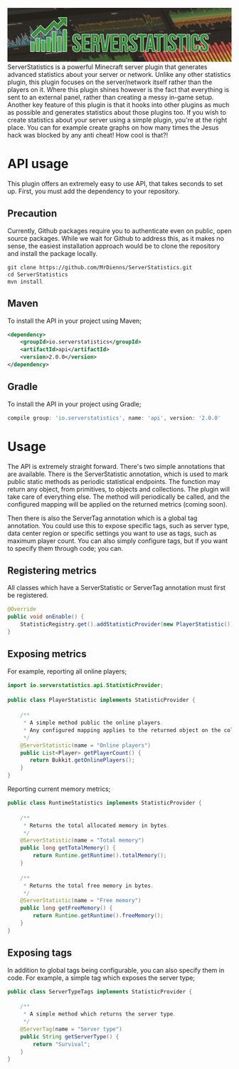 ![ServerStatistics](/assets/Header.png)
ServerStatistics is a powerful Minecraft server plugin that generates advanced statistics about your server or network.
Unlike any other statistics plugin, this plugin focuses on the server/network itself rather than the players on it.
Where this plugin shines however is the fact that everything is sent to an external panel, rather than creating a messy
in-game setup. Another key feature of this plugin is that it hooks into other plugins as much as possible and generates
statistics about those plugins too. If you wish to create statistics about your server using a simple plugin, you're at
the right place. You can for example create graphs on how many times the Jesus hack was blocked by any anti cheat! How
cool is that?!

# API usage
This plugin offers an extremely easy to use API, that takes seconds to set up. First, you must add the dependency to
your repository.

## Precaution
Currently, Github packages require you to authenticate even on public, open source packages. While we wait for Github
to address this, as it makes no sense, the easiest installation approach would be to clone the repository and install
the package locally.
```shell script
git clone https://github.com/MrDienns/ServerStatistics.git
cd ServerStatistics
mvn install
```

## Maven
To install the API in your project using Maven;
```xml
<dependency>
    <groupId>io.serverstatistics</groupId>
    <artifactId>api</artifactId>
    <version>2.0.0</version>
</dependency>
```

## Gradle
To install the API in your project using Gradle;
```groovy
compile group: 'io.serverstatistics', name: 'api', version: '2.0.0'
```

# Usage
The API is extremely straight forward. There's two simple annotations that are available. There is the ServerStatistic
annotation, which is used to mark public static methods as periodic statistical endpoints. The function may return any
object, from primitives, to objects and collections. The plugin will take care of everything else. The method will
periodically be called, and the configured mapping will be applied on the returned metrics (coming soon). 

Then there is also the ServerTag annotation which is a global tag annotation. You could use this to expose specific
tags, such as server type, data center region or specific settings you want to use as tags, such as maximum player
count. You can also simply configure tags, but if you want to specify them through code; you can.

## Registering metrics
All classes which have a ServerStatistic or ServerTag annotation must first be registered.
```java
@Override
public void onEnable() {
    StatisticRegistry.get().addStatisticProvider(new PlayerStatistic());
}
```

## Exposing metrics
For example, reporting all online players;
```java
import io.serverstatistics.api.StatisticProvider;

public class PlayerStatistic implements StatisticProvider {

    /**
     * A simple method public the online players.
     * Any configured mapping applies to the returned object on the collection.
     */
    @ServerStatistic(name = "Online players")
    public List<Player> getPlayerCount() {
       return Bukkit.getOnlinePlayers();
    }
}
```

Reporting current memory metrics;
```java
public class RuntimeStatistics implements StatisticProvider {

    /**
     * Returns the total allocated memory in bytes.
     */
    @ServerStatistic(name = "Total memory")
    public long getTotalMemory() {
        return Runtime.getRuntime().totalMemory();
    }
    
    /**
     * Returns the total free memory in bytes.
     */
    @ServerStatistic(name = "Free memory")
    public long getFreeMemory() {
        return Runtime.getRuntime().freeMemory();
    }
}
```

## Exposing tags
In addition to global tags being configurable, you can also specify them in code. For example, a simple tag which
exposes the server type;
```java
public class ServerTypeTags implements StatisticProvider {

    /**
     * A simple method which returns the server type.
     */
    @ServerTag(name = "Server type")
    public String getServerType() {
        return "Survival";
    }
}
```